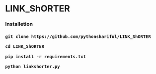 # LINK_ShORTER
<h3>Installetion<h3>

```
git clone https://github.com/pythonshariful/LINK_ShORTER
```

```
cd LINK_ShORTER
```
```
pip install -r requirements.txt
```
```
python linkshorter.py
```
